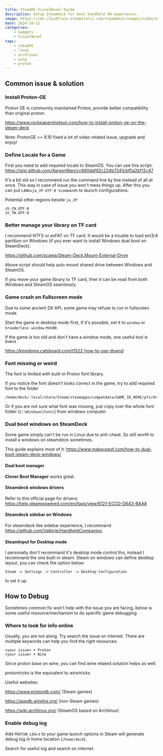 ```yaml
---
title: SteamOS VisualNovel Guide
description: Setup SteamDeck for best handheld VN experience. 
image: https://cdn.cloudflare.steamstatic.com/steamdeck/images/video/overview_oled.jpg
date: 2024-10-12
categories:
    - Gadgets
    - VisualNovel
tags:
    - steamOS
    - linux
    - archlinux
    - wine
    - proton
---
```


## Common issue & solution

### Install Proton-GE

Proton GE is community maintained Proton, provide better compatibility than original proton.

https://www.rockpapershotgun.com/how-to-install-proton-ge-on-the-steam-deck

Note: ProtonGE >= 9.10 fixed a lot of video related issue, upgrade and enjoy!

### Define Locale for a Game

First you need to add required locale to SteamOS.
You can use this script:
https://gist.github.com/XargonWan/cc660daf92c224b7241cbf5a2bf12c47


It's a bit old so I recommend run the command line by line instead of all at once.
This way in case of issue you won't mess things up.
After this you can put  `LANG=ja_JP.UTF-8 %command%` to launch configurations.

Potential other regions beside `ja_JP`:
```
zh_CN.UTF-8
zh_TW.UTF-8
```

### Better manage your library on TF card

I recommend NTFS or exFAT on TF card. It would be a trouble to load ext3/4 partition on Windows (if you ever want to install Windows dual boot on SteamDeck). 

https://github.com/scawp/Steam-Deck.Mount-External-Drive

Above script should help auto mount shared drive between Windows and SteamOS.

If you move your game library to TF card, then it can be read from both Windows and SteamOS seamlessly.


### Game crash on Fullscreen mode

Due to some ancient DX API, some game may refuse to run in fullscreen mode.

Start the game in desktop mode first, if it's possible, set it to `window` or `broaderless window` mode.

If the game is too old and don't have a window mode, one useful tool is `DxWnd`

https://kingdoms.catsboard.com/t1522-how-to-use-dxwnd




### Font missing or weird 
The font is limited with built-in Proton font library.

If you notice the font doesn't looks correct in the game, try to add required font to the folder 

```
/home/deck/.local/share/Steam/steamapps/compatdata/GAME_ID_HERE/pfx/drive_c/windows/Fonts
```


Or if you are not sure what font was missing, just copy over the whole font folder (`C:\Windows\Fonts`) from windows computer.



### Dual boot windows on SteamDeck

Some game simply can't be run in Linux due to anti-cheat. So still worth to install a windows on steamdeck sometimes.

This guide explains most of it:
https://www.makeuseof.com/how-to-dual-boot-steam-deck-windows/

#### Dual boot manager

**Clover Boot Manager**  works great.

#### Steamdeck windows drivers

Refer to this official page for drivers: https://help.steampowered.com/en/faqs/view/6121-ECCD-D643-BAA8


#### Steamdeck sidebar on Windows

For steamdeck like sidebar experience, I recommand https://github.com/Valkirie/HandheldCompanion.

#### SteamInput for Desktop mode

I personally don't recommand it's desktop mode control tho, instead I recommand the one built-in steam: Steam on windows can define desktop layout, you can check the option below:

```
Steam -> Settings -> Controller -> Desktop Configuration 
```

to set it up.




## How to Debug 

Sometimes common fix won't help with the issue you are facing, below is some useful resource/mechanism to do specific game debugging.

### Where to look for info online

Usually, you are not along. Try search the issue on internet. There are multiple keywords can help you find the right resources:

```
<your issue> + Proton
<your issue> + Wine
```

Since proton base on wine, you can find wine related solution helps as well.

*protontricks* is the equivalent to *winetricks*.




Useful websites:

https://www.protondb.com/ (Steam games)

https://appdb.winehq.org/ (non-Steam games)

https://wiki.archlinux.org/ (SteamOS based on Archlinux)



### Enable debug log

Add `PROTON_LOG=1` to your game launch options in Steam will generate debug log in home location (`/home/deck`).

Search for useful log and search on internet.

